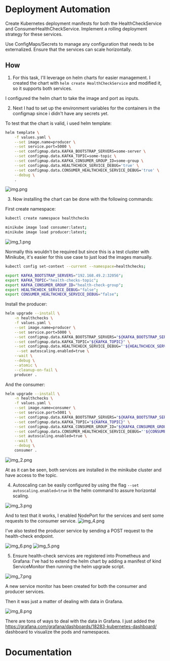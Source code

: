 # Deployment Automation

Create Kubernetes deployment manifests for both the HealthCheckService and ConsumerHealthCheckService.
Implement a rolling deployment strategy for these services.

Use ConfigMaps/Secrets to manage any configuration that needs to be externalized. Ensure that the services can
scale horizontally.

## How

1. For this task, I'll leverage on helm charts for easier management. I created the chart
   with `helm create HealthCheckService` and modified it, so it supports both services.

I configured the helm chart to take the image and port as inputs.

2. Next I had to set up the environment variables for the containers in the configmap since i didn't have any secrets
   yet.

To test that the chart is valid, i used helm template:

```bash
helm template \
    -f values.yaml \
    --set image.name=producer \
    --set service.port=5000 \
    --set configmap.data.KAFKA_BOOTSTRAP_SERVERS=some-server \
    --set configmap.data.KAFKA_TOPIC=some-topic \
    --set configmap.data.KAFKA_CONSUMER_GROUP_ID=some-group \
    --set configmap.data.HEALTHCHECK_SERVICE_DEBUG='true' \
    --set configmap.data.CONSUMER_HEALTHCHECK_SERVICE_DEBUG='true' \
    --debug \
    .
```

![img.png](img.png)

3. Now installing the chart can be done with the following commands:

First create namespace:

```bash
kubectl create namespace healthchecks
```

```bash
minikube image load consumer:latest;
minikube image load producer:latest;
```

![img_1.png](img_1.png)

Normally this wouldn't be required but since this is a test cluster with Minikube, it's easier for this use case to just
load the images manually.

```bash
kubectl config set-context --current --namespace=healthchecks;
```

```bash
export KAFKA_BOOTSTRAP_SERVERS="192.168.49.2:32056";
export KAFKA_TOPIC="health-checks-topic";
export KAFKA_CONSUMER_GROUP_ID="health-check-group";
export HEALTHCHECK_SERVICE_DEBUG="false";
export CONSUMER_HEALTHCHECK_SERVICE_DEBUG="false";
```

Install the producer:

```bash
helm upgrade --install \
    -n healthchecks \
    -f values.yaml \
    --set image.name=producer \
    --set service.port=5000 \
    --set configmap.data.KAFKA_BOOTSTRAP_SERVERS="${KAFKA_BOOTSTRAP_SERVERS}"\
    --set configmap.data.KAFKA_TOPIC="${KAFKA_TOPIC}" \
    --set configmap.data.HEALTHCHECK_SERVICE_DEBUG="'${HEALTHCHECK_SERVICE_DEBUG}'" \
     --set autoscaling.enabled=true \
    --wait \
    --debug \
    --atomic \
    --cleanup-on-fail \
    producer .
```

And the consumer:

```bash
helm upgrade --install \
    -n healthchecks \
    -f values.yaml \
    --set image.name=consumer \
    --set service.port=5001 \
    --set configmap.data.KAFKA_BOOTSTRAP_SERVERS="${KAFKA_BOOTSTRAP_SERVERS}"\
    --set configmap.data.KAFKA_TOPIC="${KAFKA_TOPIC}" \
    --set configmap.data.KAFKA_CONSUMER_GROUP_ID="${KAFKA_CONSUMER_GROUP_ID}" \
    --set configmap.data.CONSUMER_HEALTHCHECK_SERVICE_DEBUG="'${CONSUMER_HEALTHCHECK_SERVICE_DEBUG}'" \
    --set autoscaling.enabled=true \
    --wait \
    --debug \
    consumer .
```

![img_2.png](img_2.png)

At as it can be seen, both services are installed in the minikube cluster and have access to the topic.

4. Autoscaling can be easily configured by using the flag `--set autoscaling.enabled=true` in the helm command to
   assure horizontal scaling.

![img_3.png](img_3.png)

And to test that it works, I enabled NodePort for the services and sent some requests to the consumer service.
![img_4.png](img_4.png)

I've also tested the producer service by sending a POST request to the health-check endpoint.

![img_6.png](img_6.png)
![img_5.png](img_5.png)

5. Ensure health-check services are registered into Prometheus and Grafana:
   I've had to extend the helm chart by adding a manifest of kind ServiceMonitor then running the helm upgrade script.

![img_7.png](img_7.png)

A new service monitor has been created for both the consumer and producer services.

Then it was just a matter of dealing with data in Grafana.

![img_8.png](img_8.png)

There are tons of ways to deal with the data in Grafana. I just added
the https://grafana.com/grafana/dashboards/18283-kubernetes-dashboard/ dashboard to visualize the pods and namespaces.

# Documentation

